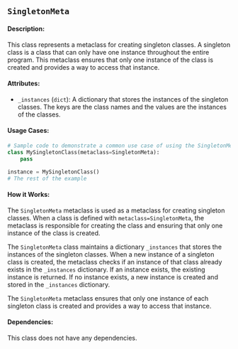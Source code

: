 ## `SingletonMeta`

#### Description:
This class represents a metaclass for creating singleton classes. A singleton class is a class that can only have one instance throughout the entire program. This metaclass ensures that only one instance of the class is created and provides a way to access that instance.

#### Attributes:
- `_instances` (`dict`): A dictionary that stores the instances of the singleton classes. The keys are the class names and the values are the instances of the classes.

#### Usage Cases:

```python
# Sample code to demonstrate a common use case of using the SingletonMeta metaclass
class MySingletonClass(metaclass=SingletonMeta):
    pass

instance = MySingletonClass()
# The rest of the example
```

#### How it Works:
The `SingletonMeta` metaclass is used as a metaclass for creating singleton classes. When a class is defined with `metaclass=SingletonMeta`, the metaclass is responsible for creating the class and ensuring that only one instance of the class is created.

The `SingletonMeta` class maintains a dictionary `_instances` that stores the instances of the singleton classes. When a new instance of a singleton class is created, the metaclass checks if an instance of that class already exists in the `_instances` dictionary. If an instance exists, the existing instance is returned. If no instance exists, a new instance is created and stored in the `_instances` dictionary.

The `SingletonMeta` metaclass ensures that only one instance of each singleton class is created and provides a way to access that instance.

#### Dependencies:
This class does not have any dependencies.